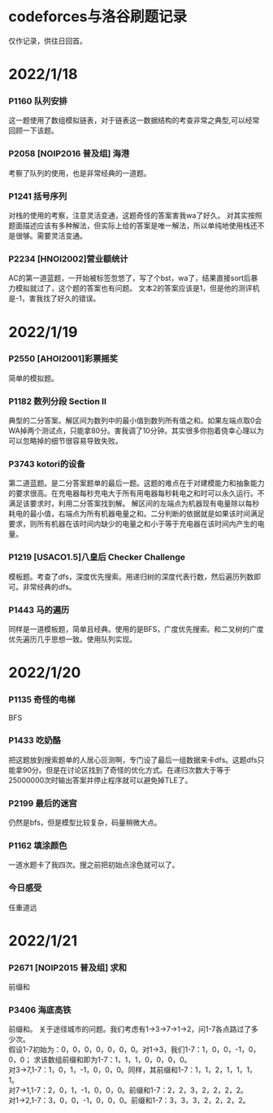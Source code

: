 # codeforces与洛谷刷题记录

仅作记录，供往日回首。

# 2022/1/18
### P1160 队列安排   
这一题使用了数组模拟链表，对于链表这一数据结构的考查非常之典型,可以经常回顾一下该题。  
### P2058 [NOIP2016 普及组] 海港
考察了队列的使用，也是非常经典的一道题。
### P1241 括号序列
对栈的使用的考察，注意灵活变通，这题奇怪的答案害我wa了好久。
对其实按照题面描述应该有多种解法，但实际上给的答案是唯一解法，所以单纯地使用栈还不是很够。需要灵活变通。
### P2234 [HNOI2002]营业额统计
AC的第一道蓝题，一开始被标签忽悠了，写了个bst，wa了，结果直接sort后暴力模拟就过了，这个题的答案也有问题。
文本2的答案应该是1，但是他的测评机是-1，害我找了好久的错误。
# 2022/1/19
### P2550 [AHOI2001]彩票摇奖
简单的模拟题。
### P1182 数列分段 Section II
典型的二分答案。解区间为数列中的最小值到数列所有值之和。如果左端点取0会WA掉两个测试点，只能拿80分。害我调了10分钟。其实很多你抱着侥幸心理以为可以忽略掉的细节很容易导致失败。
### P3743 kotori的设备
第二道蓝题。是二分答案题单的最后一题。这题的难点在于对建模能力和抽象能力的要求很高。在充电器每秒充电大于所有用电器每秒耗电之和时可以永久运行。不满足该要求时，利用二分答案找到解。
解区间的左端点为机器现有电量除以每秒耗电的最小值，右端点为所有机器电量之和。二分判断的依据就是如果该时间满足要求，则所有机器在该时间内缺少的电量之和小于等于充电器在该时间内产生的电量。
### P1219 [USACO1.5]八皇后 Checker Challenge
模板题。考查了dfs，深度优先搜索。用递归树的深度代表行数，然后遍历列数即可。非常经典的dfs。
### P1443 马的遍历
同样是一道模板题，简单且经典。使用的是BFS，广度优先搜索。和二叉树的广度优先遍历几乎思想一致。使用队列实现。
# 2022/1/20
### P1135 奇怪的电梯
BFS
### P1433 吃奶酪
把这题放到搜索题单的人居心叵测啊，专门设了最后一组数据来卡dfs。这题dfs只能拿90分。但是在讨论区找到了奇怪的优化方式。在递归次数大于等于25000000次时输出答案并停止程序就可以避免掉TLE了。
### P2199 最后的迷宫
仍然是bfs，但是模型比较复杂，码量稍微大点。
### P1162 填涂颜色
一道水题卡了我四次。搜之前把初始点涂色就可以了。
### 今日感受
任重道远
# 2022/1/21
### P2671 [NOIP2015 普及组] 求和
前缀和
### P3406 海底高铁
前缀和。
关于途径城市的问题。我们考虑有1->3->7->1->2，问1-7各点路过了多少次。  
假设1-7初始为：0，0，0，0，0，0，0。对1->3，我们1-7：1，0，0，-1，0，0，0；  求该数组前缀和即为1-7：1，1，1，0，0，0，0。  
对3->7,1-7：1，0，1，-1，0，0，0。同样，其前缀和1-7：1，1，2，1，1，1，1。  
对7->1,1-7：2，0，1，-1，0，0，0。前缀和1-7：2，2，3，2，2，2，2。  
对1->2,1-7：3，0，0，-1，0，0，0。前缀和1-7：3，3，3，2，2，2，2。  
